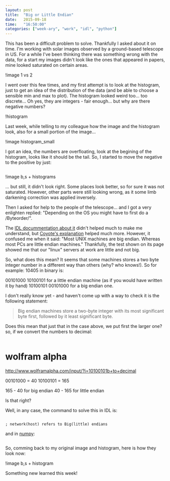 ```yaml
---
layout: post
title:  "Big or Little Endian"
date:   2015-09-18
time:   "16:50:00"
categories: ["week-ary", "work", "idl", "python"]
---
```


This has been a difficult problem to solve.  Thankfully I asked about it on time.
I'm working with solar images observed by a ground-based telescope in US.
For a while I've been thinking there was something wrong with the data, for a
start my images didn't look like the ones that appeared in papers, mine looked
saturated on certain areas.

!image 1 vs 2

I went over this few times, and my first attempt is to look at the histogram, just
to get an idea of the distribution of the data (and be able to choose a sensible
min and max to plot).  The histogram looked weird too... too discrete... Oh yes,
they are integers - fair enough... but why are there negative numbers?

!histogram

Last week, while telling to my colleague how the image and the histogram look,
also for a small portion of the image...

!image histogram_small

I got an idea, the numbers are overfloating, look at the begining of the histogram,
looks like it should be the tail. So, I started to move the negative to the positive
by just:

```python

```
!image b,s + histograms

... but still, it didn't look right. Some places look better, so for sure it was not
saturated. However, other parts were still looking wrong, as it some limb
darkening correction was applied inversely.

Then I asked for help to the people of the telescope... and I got a very enlighten
replied: "Depending on the OS you might have to first do a /Byteorder/".

The [IDL docummentation about it][idl_byteorder] didn't helped much to make me
understand, but [Coyote's explanation][coyote_byteorder] helped much more.
However, it confused me when it said:
"Most UNIX machines are big endian. Whereas most PCs are little endian machines."
Thankfully, the test shown on its page showed me that our "linux" servers at work
are little and not big.

So, what does this mean? It seems that some machines stores a two byte integer number
in a different way than others (why? who knows!). So for example:
10405 in binary is:

 00101000 10100101 for a little endian machine (as if you would have written it by hand)
 10100101 00101000 for a big endian one.

I don't really know yet - and haven't come up with a way to check it is the following
statement:
> Big endian machines store a two-byte integer with its most significant byte first, followed by it least significant byte.

Does this mean that just that in the case above, we put first the larger one? so, if we
convert the numbers to decimal:

```python


```
# wolfram alpha
http://www.wolframalpha.com/input/?i=10100101b+to+decimal

00101000 = 40
10100101 = 165

 165 - 40 for big endian
 40 - 165 for little endian

Is that right?

Well, in any case, the command to solve this in IDL is:
```IDL

; network(host) refers to Big(little) endians
```

and in [numpy][numpy_byteorder]:
```python

```

So, comming back to my original image and histogram, here is how they look now:

!image b,s + histogram

Something new learned this week!

[Idl_byteorder]: http://www.exelisvis.com/docs/BYTEORDER.html
[coyote_byteorder]: http://www.idlcoyote.com/tips/endian_machines.html
[numpy_byteorder]: http://docs.scipy.org/doc/numpy/user/basics.byteswapping.html
